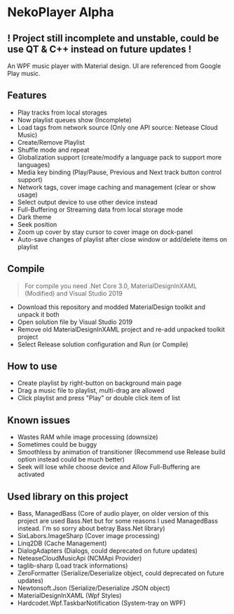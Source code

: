 # NekoPlayer Alpha
## ! Project still incomplete and unstable, could be use QT & C++ instead on future updates !

An WPF music player with Material design. 
UI are referenced from Google Play music.

## Features
* Play tracks from local storages
* Now playlist queues show (Incomplete)
* Load tags from network source (Only one API source: Netease Cloud Music)
* Create/Remove Playlist
* Shuffle mode and repeat
* Globalization support (create/modify a language pack to support more languages)
* Media key binding (Play/Pause, Previous and Next track button control support)
* Network tags, cover image caching and management (clear or show usage)
* Select output device to use other device instead
* Full-Buffering or Streaming data from local storage mode
* Dark theme
* Seek position
* Zoom up cover by stay cursor to cover image on dock-panel
* Auto-save changes of playlist after close window or add/delete items on playlist

## Compile
> For compile you need .Net Core 3.0, MaterialDesignInXAML (Modified) and Visual Studio 2019
- Download this repository and modded MaterialDesign toolkit and unpack it both
- Open solution file by Visual Studio 2019
- Remove old MaterialDesignInXAML project and re-add unpacked toolkit project
- Select Release solution configuration and Run (or Compile)

## How to use
- Create playlist by right-button on background main page
- Drag a music file to playlist, multi-drag are allowed
- Click playlist and press "Play" or double click item of list

## Known issues
- Wastes RAM while image processing (downsize)
- Sometimes could be buggy
- Smoothless by animation of transitioner (Recommend use Release build option instead could be much better)
- Seek will lose while choose device and Allow Full-Buffering are activated

## Used library on this project
- Bass, ManagedBass (Core of audio player, on older version of this project are used Bass.Net but for some reasons I used ManagedBass instead. I'm so sorry about betray Bass.Net library)
- SixLabors.ImageSharp (Cover image processing)
- Linq2DB (Cache Management)
- DialogAdapters (Dialogs, could deprecated on future updates)
- NeteaseCloudMusicApi (NCMApi Provider)
- taglib-sharp (Load track informations)
- ZeroFormatter (Serialize/Deserialize object, could deprecated on future updates)
- Newtonsoft.Json (Serialize/Deserialize JSON object)
- MaterialDesignInXAML (Wpf Styles)
- Hardcodet.Wpf.TaskbarNotification (System-tray on WPF)
